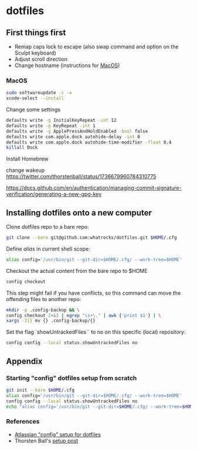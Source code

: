 # dotfiles

## First things first

* Remap caps lock to escape (also swap command and option on the Sculpt keyboard)
* Adjust scroll direction
* Change hostname (instructions for [MacOS](https://gist.github.com/a1ip/68db7b4e137d958da58e587a3a44dab8))

### MacOS

```sh
sudo softwareupdate -i -a
xcode-select --install
```

Change some settings

```sh
defaults write -g InitialKeyRepeat -int 12
defaults write -g KeyRepeat -int 1
defaults write -g ApplePressAndHoldEnabled -bool false
defaults write com.apple.dock autohide-delay -int 0
defaults write com.apple.dock autohide-time-modifier -float 0.4
killall Dock
```

Install Homebrew

change wakeup https://twitter.com/thorstenball/status/1736679960784310775

https://docs.github.com/en/authentication/managing-commit-signature-verification/generating-a-new-gpg-key

## Installing dotfiles onto a new computer

Clone dotfiles repo to a bare repo:

```sh
git clone --bare git@github.com:whatrocks/dotfiles.git $HOME/.cfg
```

Define *alias* in current shell scope:

```sh
alias config='/usr/bin/git --git-dir=$HOME/.cfg/ --work-tree=$HOME'
```

Checkout the actual content from the bare repo to $HOME

```sh
config checkout
```

This step might fail if you have conflicts, so this command can move the offending files to another repo:

```sh
mkdir -p .config-backup && \
config checkout 2>&1 | egrep "\s+\." | awk {'print $1'} | \
xargs -I{} mv {} .config-backup/{}
```

Set the flag `showUntrackedFiles`` to no on this specific (local) repository:

```sh
config config --local status.showUntrackedFiles no
```

## Appendix

### Starting "config" dotfiles setup from scratch

```sh
git init --bare $HOME/.cfg
alias config='/usr/bin/git --git-dir=$HOME/.cfg/ --work-tree=$HOME'
config config --local status.showUntrackedFiles no
echo "alias config='/usr/bin/git --git-dir=$HOME/.cfg/ --work-tree=$HOME'" >> $HOME/.bashrc
```

### References

* [Atlassian "config" setup for dotfiles](https://www.atlassian.com/git/tutorials/dotfiles)
* Thorsten Ball's [setup post](https://registerspill.thorstenball.com/p/new-year-new-job-new-machine)
